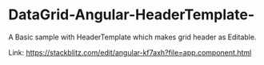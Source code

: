 # DataGrid-Angular-HeaderTemplate-
A Basic sample with HeaderTemplate which makes grid header as Editable.

[This sample demonstrates how to make the headertext editable using headerTemplate]: <> (I251403 - This sample demonstrates how to make the headertext editable using headerTemplate)

Link: https://stackblitz.com/edit/angular-kf7axh?file=app.component.html
